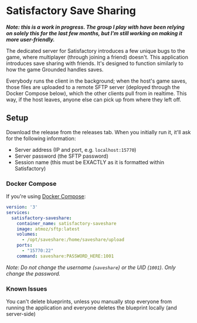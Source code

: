 # Satisfactory Save Sharing

**_Note: this is a work in progress. The group I play with have been relying on solely this for the last few months, but I'm still working on making it more user-friendly._**

The dedicated server for Satisfactory introduces a few unique bugs to the game, where multiplayer (through joining a friend) doesn't. This application introduces save sharing with friends. It's designed to function similarly to how the game Grounded handles saves.

Everybody runs the client in the background; when the host's game saves, those files are uploaded to a remote SFTP server (deployed through the Docker Compose below), which the other clients pull from in realtime. This way, if the host leaves, anyone else can pick up from where they left off.

## Setup

Download the release from the releases tab. When you initially run it, it'll ask for the following information:
- Server address (IP and port, e.g. `localhost:15770`)
- Server password (the SFTP password)
- Session name (this must be EXACTLY as it is formatted within Satisfactory)

### Docker Compose

If you're using [Docker Compose](https://docs.docker.com/compose/):

```yaml
version: '3'
services:
  satisfactory-saveshare:
    container_name: satisfactory-saveshare
    image: atmoz/sftp:latest
    volumes:
      - /opt/saveshare:/home/saveshare/upload
    ports:
      - "15770:22"
    command: saveshare:PASSWORD_HERE:1001
```

_Note: Do not change the username (`saveshare`) or the UID (`1001`). Only change the password._

### Known Issues
You can't delete blueprints, unless you manually stop everyone from running the application and everyone deletes the blueprint locally (and server-side)